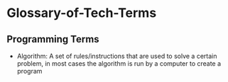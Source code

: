 # Glossary-of-Tech-Terms
## Programming Terms ##
* Algorithm: A set of rules/instructions that are used to solve a certain problem, in most cases the algorithm is run by a computer to create a program
